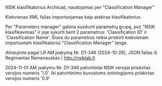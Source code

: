 NSIK klasifikatorius Archicad, naudojamas per "Classification Manager"

Kiekvienas XML failas importuojamas kaip atskiras klasifikatorius.

Per "Parameters manager" galima susikurti parametrų grupę, pvz "NSIK klasifikavimas" ir joje sukurti  bent 2 parametrus: 'Classification ID' ir 'Classification Name'. 
Šiuos du parametrus reikia priskirti kiekvienam importuotam klasifikatoriui "Classification Manager" lange.

*Atnaujinta* pagal LR AM įsakymą Nr. D1-346 (2024-10-28), JSON failas iš Regimantas Ramanauskas | http://nsiklab.lt

2024-11-01 AM įsakymu Nr. D1-346 patvirtintai NSIK versijai priskirtas versijos numeris '1.0'. Iki patvirtinimo buvusioms ontologijoms priskirtas versijos numeris '0.9'

